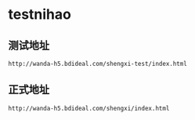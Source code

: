 # testnihao

## 测试地址
```
http://wanda-h5.bdideal.com/shengxi-test/index.html
```
## 正式地址
```
http://wanda-h5.bdideal.com/shengxi/index.html
```
